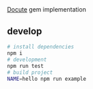 ## <gem-book>

[Docute](https://github.com/egoist/docute) gem implementation

## develop

```bash
# install dependencies
npm i
# development
npm run test
# build project
NAME=hello npm run example
```
